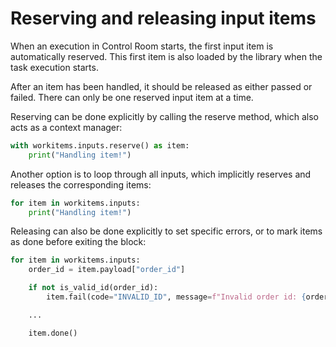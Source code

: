 # Reserving and releasing input items

When an execution in Control Room starts, the first input item is automatically
reserved. This first item is also loaded by the library when the task execution
starts.

After an item has been handled, it should be released as either passed or
failed. There can only be one reserved input item at a time.

Reserving can be done explicitly by calling the reserve method, which also acts
as a context manager:

```python
with workitems.inputs.reserve() as item:
    print("Handling item!")
```

Another option is to loop through all inputs, which implicitly reserves and
releases the corresponding items:

```python
for item in workitems.inputs:
    print("Handling item!")
```

Releasing can also be done explicitly to set specific errors, or to mark items
as done before exiting the block:

```python
for item in workitems.inputs:
    order_id = item.payload["order_id"]

    if not is_valid_id(order_id):
        item.fail(code="INVALID_ID", message=f"Invalid order id: {order_id}")

    ...

    item.done()
```
